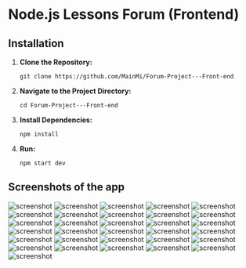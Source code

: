 # Node.js Lessons Forum (Frontend)

## Installation
1. **Clone the Repository:**
   ```
   git clone https://github.com/MainMi/Forum-Project---Front-end
   ```

2. **Navigate to the Project Directory:**
   ```
   cd Forum-Project---Front-end
   ```
3. **Install Dependencies:**
   ```
   npm install
   ```
4. **Run:**
   ```
   npm start dev
   ```

## Screenshots of the app

![screenshot](<screenshots/img (1).jpg>) 
![screenshot](<screenshots/img (2).jpg>) 
![screenshot](<screenshots/img (3).jpg>) 
![screenshot](<screenshots/img (4).jpg>) 
![screenshot](<screenshots/img (5).jpg>) 
![screenshot](<screenshots/img (6).jpg>) 
![screenshot](<screenshots/img (7).jpg>) 
![screenshot](<screenshots/img (8).jpg>) 
![screenshot](<screenshots/img (9).jpg>) 
![screenshot](<screenshots/img (10).jpg>)
![screenshot](<screenshots/img (11).jpg>)
![screenshot](<screenshots/img (12).jpg>)
![screenshot](<screenshots/img (13).jpg>)
![screenshot](<screenshots/img (14).jpg>)
![screenshot](<screenshots/img (15).jpg>)
![screenshot](<screenshots/img (16).jpg>)
![screenshot](<screenshots/img (17).jpg>)
![screenshot](<screenshots/img (18).jpg>)
![screenshot](<screenshots/img (19).jpg>)
![screenshot](<screenshots/img (20).jpg>)
![screenshot](<screenshots/img (21).jpg>)
![screenshot](<screenshots/img (22).jpg>)
![screenshot](<screenshots/img (23).jpg>)
![screenshot](<screenshots/img (24).jpg>)
![screenshot](<screenshots/img (25).jpg>)
![screenshot](<screenshots/img (26).jpg>)
![screenshot](<screenshots/img (27).jpg>)
![screenshot](<screenshots/img (28).jpg>)
![screenshot](<screenshots/img (29).jpg>)
![screenshot](<screenshots/img (30).jpg>)
![screenshot](<screenshots/img (31).jpg>)
